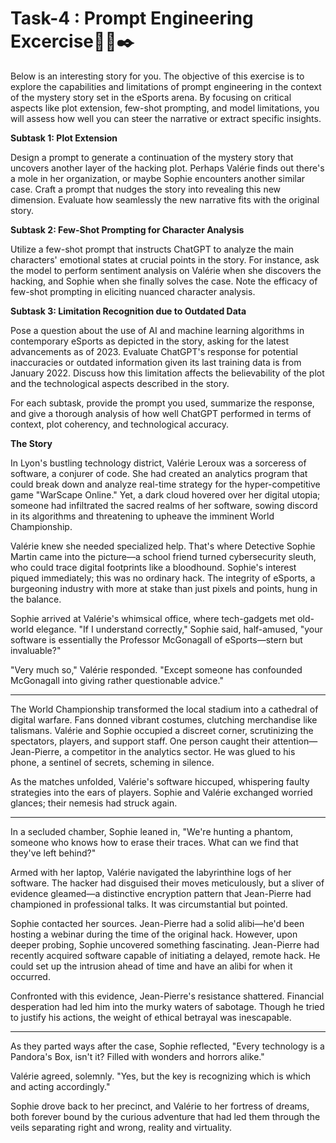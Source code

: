 # **Task-4 : Prompt Engineering Excercise🧑‍💻✒️**

Below is an interesting story for you. The objective of this exercise is to explore the capabilities and limitations of prompt engineering in the context of the mystery story set in the eSports arena. By focusing on critical aspects like plot extension, few-shot prompting, and model limitations, you will assess how well you can steer the narrative or extract specific insights.

**Subtask 1: Plot Extension**

Design a prompt to generate a continuation of the mystery story that uncovers another layer of the hacking plot. Perhaps Valérie finds out there's a mole in her organization, or maybe Sophie encounters another similar case. Craft a prompt that nudges the story into revealing this new dimension. Evaluate how seamlessly the new narrative fits with the original story.

**Subtask 2: Few-Shot Prompting for Character Analysis**

Utilize a few-shot prompt that instructs ChatGPT to analyze the main characters' emotional states at crucial points in the story. For instance, ask the model to perform sentiment analysis on Valérie when she discovers the hacking, and Sophie when she finally solves the case. Note the efficacy of few-shot prompting in eliciting nuanced character analysis.

**Subtask 3: Limitation Recognition due to Outdated Data**

Pose a question about the use of AI and machine learning algorithms in contemporary eSports as depicted in the story, asking for the latest advancements as of 2023. Evaluate ChatGPT's response for potential inaccuracies or outdated information given its last training data is from January 2022. Discuss how this limitation affects the believability of the plot and the technological aspects described in the story.

For each subtask, provide the prompt you used, summarize the response, and give a thorough analysis of how well ChatGPT performed in terms of context, plot coherency, and technological accuracy.

**The Story**

In Lyon's bustling technology district, Valérie Leroux was a sorceress of software, a conjurer of code. She had created an analytics program that could break down and analyze real-time strategy for the hyper-competitive game "WarScape Online." Yet, a dark cloud hovered over her digital utopia; someone had infiltrated the sacred realms of her software, sowing discord in its algorithms and threatening to upheave the imminent World Championship.

Valérie knew she needed specialized help. That's where Detective Sophie Martin came into the picture—a school friend turned cybersecurity sleuth, who could trace digital footprints like a bloodhound. Sophie's interest piqued immediately; this was no ordinary hack. The integrity of eSports, a burgeoning industry with more at stake than just pixels and points, hung in the balance.

Sophie arrived at Valérie's whimsical office, where tech-gadgets met old-world elegance. "If I understand correctly," Sophie said, half-amused, "your software is essentially the Professor McGonagall of eSports—stern but invaluable?"

"Very much so," Valérie responded. "Except someone has confounded McGonagall into giving rather questionable advice."

---

The World Championship transformed the local stadium into a cathedral of digital warfare. Fans donned vibrant costumes, clutching merchandise like talismans. Valérie and Sophie occupied a discreet corner, scrutinizing the spectators, players, and support staff. One person caught their attention—Jean-Pierre, a competitor in the analytics sector. He was glued to his phone, a sentinel of secrets, scheming in silence.

As the matches unfolded, Valérie's software hiccuped, whispering faulty strategies into the ears of players. Sophie and Valérie exchanged worried glances; their nemesis had struck again.

---

In a secluded chamber, Sophie leaned in, "We're hunting a phantom, someone who knows how to erase their traces. What can we find that they've left behind?"

Armed with her laptop, Valérie navigated the labyrinthine logs of her software. The hacker had disguised their moves meticulously, but a sliver of evidence gleamed—a distinctive encryption pattern that Jean-Pierre had championed in professional talks. It was circumstantial but pointed.

Sophie contacted her sources. Jean-Pierre had a solid alibi—he'd been hosting a webinar during the time of the original hack. However, upon deeper probing, Sophie uncovered something fascinating. Jean-Pierre had recently acquired software capable of initiating a delayed, remote hack. He could set up the intrusion ahead of time and have an alibi for when it occurred.

Confronted with this evidence, Jean-Pierre's resistance shattered. Financial desperation had led him into the murky waters of sabotage. Though he tried to justify his actions, the weight of ethical betrayal was inescapable.

---

As they parted ways after the case, Sophie reflected, "Every technology is a Pandora's Box, isn't it? Filled with wonders and horrors alike."

Valérie agreed, solemnly. "Yes, but the key is recognizing which is which and acting accordingly."

Sophie drove back to her precinct, and Valérie to her fortress of dreams, both forever bound by the curious adventure that had led them through the veils separating right and wrong, reality and virtuality.



